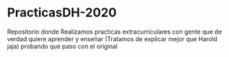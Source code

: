 # PracticasDH-2020
Repositorio donde Realizamos practicas extracurriculares con gente que de verdad quiere aprender y enseñar (Tratamos de explicar mejor que Harold jaja) probando que paso con el original
